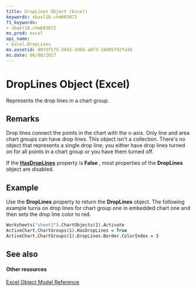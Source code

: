 ```yaml
---
title: DropLines Object (Excel)
keywords: vbaxl10.chm603072
f1_keywords:
- vbaxl10.chm603072
ms.prod: excel
api_name:
- Excel.DropLines
ms.assetid: 88fdf5f5-2842-2d68-a073-18d05fd2fa38
ms.date: 06/08/2017
---
```



# DropLines Object (Excel)

Represents the drop lines in a chart group.


## Remarks

Drop lines connect the points in the chart with the x-axis. Only line and area chart groups can have drop lines. This object isn't a collection. There's no object that represents a single drop line; you either have drop lines turned on for all points in a chart group or you have them turned off.

If the  **[HasDropLines](Excel.ChartGroup.HasDropLines.md)** property is **False** , most properties of the **DropLines** object are disabled.


## Example

Use the  **DropLines** property to return the **DropLines** object. The following example turns on drop lines for chart group one in embedded chart one and then sets the drop line color to red.


```vb
Worksheets("sheet1").ChartObjects(1).Activate 
ActiveChart.ChartGroups(1).HasDropLines = True 
ActiveChart.ChartGroups(1).DropLines.Border.ColorIndex = 3
```


## See also


#### Other resources


[Excel Object Model Reference](http://msdn.microsoft.com/library/11ea8598-8a20-92d5-f98b-0da04263bf2c%28Office.15%29.aspx)


